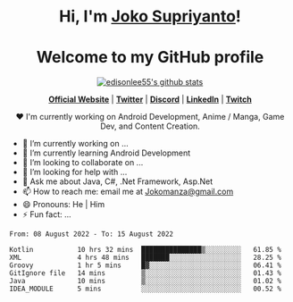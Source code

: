 <h1 align="center">Hi, I'm <a href="https://www.google.com">Joko Supriyanto</a>!</h1>
<h1 align="center">Welcome to my GitHub profile</h1>

<p align="center">
  <a href="https://github.com/jokomanza"><img src="https://github-readme-stats.vercel.app/api?username=jokomanza&hide_border=true&show_icons=true" alt="edisonlee55's github stats"></a>
</p>

<p align="center">
  <strong><a href="https://www.google.com">Official Website</a></strong> |
  <strong><a href="https://twitter.com/jokomanza">Twitter</a></strong> |
  <strong><a href="https://discord.gg/nYXzaUS">Discord</a></strong> |
  <strong><a href="https://www.linkedin.com/in/jokomanza">LinkedIn</a></strong> |
  <strong><a href="https://www.twitch.tv/jokomanza">Twitch</a></strong>
</p>

<p align="center">❤ I'm currently working on Android Development, Anime / Manga, Game Dev, and Content Creation.</p>

- 🔭 I’m currently working on ...
- 🌱 I’m currently learning Android Development
- 👯 I’m looking to collaborate on ...
- 🤔 I’m looking for help with ...
- 💬 Ask me about Java, C#, .Net Framework, Asp.Net
- 📫 How to reach me: email me at Jokomanza@gmail.com
- 😄 Pronouns: He | Him
- ⚡ Fun fact: ...

<!--START_SECTION:waka-->

```text
From: 08 August 2022 - To: 15 August 2022

Kotlin           10 hrs 32 mins  ███████████████▒░░░░░░░░░   61.85 %
XML              4 hrs 48 mins   ███████░░░░░░░░░░░░░░░░░░   28.25 %
Groovy           1 hr 5 mins     █▓░░░░░░░░░░░░░░░░░░░░░░░   06.41 %
GitIgnore file   14 mins         ▒░░░░░░░░░░░░░░░░░░░░░░░░   01.43 %
Java             10 mins         ▒░░░░░░░░░░░░░░░░░░░░░░░░   01.02 %
IDEA_MODULE      5 mins          ░░░░░░░░░░░░░░░░░░░░░░░░░   00.52 %
```

<!--END_SECTION:waka-->
